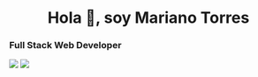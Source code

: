 <h1 align="center">Hola 👋, soy Mariano Torres</h1>
<h3 align="left">Full Stack Web Developer</h3>
<div> 
  <img src="https://github-readme-stats.vercel.app/api?username=marianoitorres&show_icons=true&theme=dark">
  <img src="https://github-readme-stats.vercel.app/api/top-langs/?username=marianoitorres&layout=compact&langs_count=16&theme=dark">
</div>
